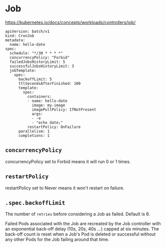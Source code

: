 # Job

https://kubernetes.io/docs/concepts/workloads/controllers/job/

```
apiVersion: batch/v1
kind: CronJob
metadata:
  name: hello-date
spec:
  schedule: "*/30 * * * *"
  concurrencyPolicy: "Forbid"  
  failedJobsHistoryLimit: 5
  successfulJobsHistoryLimit: 3
  jobTemplate:
    spec:
      backoffLimit: 5
      ttlSecondsAfterFinished: 100
      template:
        spec:
          containers:
          - name: hello-date
            image: my-image
            imagePullPolicy: IfNotPresent
            args:
            - -e
            - "echo date;"
          restartPolicy: OnFailure
      parallelism: 1
      completions: 1
```

## `concurrencyPolicy`
concurrencyPolicy set to Forbid means it will run 0 or 1 times.

## `restartPolicy`
restartPolicy set to Never means it won't restart on failure.

## `.spec.backoffLimit`
The number of `retries` before considering a Job as failed. Default is 6. 

Failed Pods associated with the Job are recreated by the Job controller with an exponential back-off delay (10s, 20s, 40s ...) capped at six minutes. 
The back-off count is reset when a Job's Pod is deleted or successful without any other Pods for the Job failing around that time.
